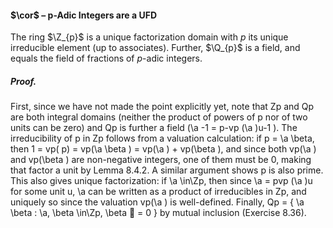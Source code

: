#### $\cor$ – p-Adic Integers are a UFD
The ring $\Z_{p}$ is a unique factorization domain with $p$ its unique irreducible element (up to associates). Further, $\Q_{p}$ is a field, and equals the field of fractions of $p$-adic integers.

##### *Proof.*
First, since we have not made the point explicitly yet, note that Zp and Qp 
are both integral domains (neither the product of powers of p nor of two units can 
be zero) and Qp is further a field (\a -1 = p-vp (\a )u-1 ). The irreducibility of p in Zp 
follows from a valuation calculation: if p = \a \beta, then 
1 = vp( p) = vp(\a \beta ) = vp(\a ) + vp(\beta ), 
and since both vp(\a ) and vp(\beta ) are non-negative integers, one of them must be 0, 
making that factor a unit by Lemma 8.4.2. A similar argument shows p is also prime. 
This also gives unique factorization: if \a \in\Zp, then since \a = pvp (\a )u for some 
unit u, \a can be written as a product of irreducibles in Zp, and uniquely so since the 
valuation vp(\a ) is well-defined. Finally, 
Qp = 
{ \a 
\beta : \a, \beta \in\Zp, \beta  = 0 
} 
by mutual inclusion (Exercise 8.36).